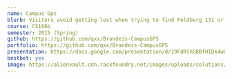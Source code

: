 ```yaml
---
name: Campus Gps
blurb: Visitors avoid getting lost when trying to find Feldberg 131 or Gzag 124
course: CS166b
semester: 2015 (Spring)
github: https://github.com/qxx/Brandeis-CampusGPS
portfolio: https://github.com/qxx/Brandeis-CampusGPS
presentation: https://docs.google.com/presentation/d/19FdRlhGBBfHIDk4wQVIjUNTLJOSXHVl4KQO0-zmPO5k/edit?usp=sharing
bestbet: yes
image: https://alienvault.cdn.rackfoundry.net/images/uploads/solutions/mssp/mssp-managed-services-icon.png
---
```

